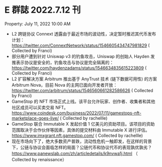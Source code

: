 # E 群誌 2022.7.12 刊

Property: July 11, 2022 10:00 AM

- L2 跨链协议 Connext 透露由于最近市场的波动性，决定暂时推迟其代币发布计划：https://twitter.com/ConnextNetwork/status/1546605434747981829 ( Collected by Franci)
- 部分用户遭到针对 Uniswap v3 的钓鱼攻击，Uniswap 的创始人 Hayden 发推表示协议是安全的，钓鱼攻击与协议是完全隔离的：https://twitter.com/haydenzadams/status/1546634835615223809 ( Collected by Franci)
- L2 扩容解决方案 Arbitrum 推出基于 AnyTrust 技术 (链下数据可用性) 的方案 Arbitrum Nova，目前 Nova 的主网已面向开发者开放：https://twitter.com/arbitrum/status/1546560661282586626 ( Collected by Franci)
- GameStop 的 NFT 市场正式上线。该平台允许玩家、创作者、收集者和其他社区成员可以买卖交易 NFT。 https://www.coindesk.com/business/2022/07/11/gamestops-nft-marketplace-goes-live/ ( Collected by rachellle)
- GameStop 联合 Immutable X 发起价值 1 亿美元的资助项目。该项目的资助范围取决于合作伙伴等因素，具体的提交材料由 Immutable X 进行评估。https://www.imxgrant.nft.gamestop.com/ ( Collected by rachellle)
- 现在市场向下了，绝大多数资产普跌，流动性危机一触即发，在这样的背景下，公链与协议会面临怎样的局面？公链代币和协议代币的表现孰优孰劣？https://www.panewslab.com/zh/articledetails/k9nvwa1j.html （ Collected by renaissance）
